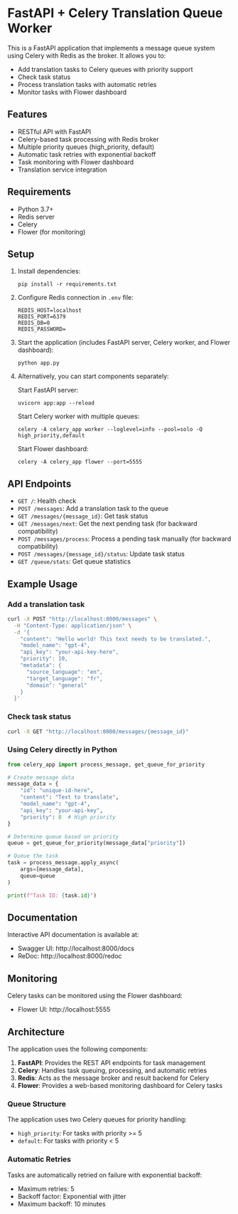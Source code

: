 # FastAPI + Celery Translation Queue Worker

This is a FastAPI application that implements a message queue system using Celery with Redis as the broker. It allows you to:

- Add translation tasks to Celery queues with priority support
- Check task status
- Process translation tasks with automatic retries
- Monitor tasks with Flower dashboard

## Features

- RESTful API with FastAPI
- Celery-based task processing with Redis broker
- Multiple priority queues (high_priority, default)
- Automatic task retries with exponential backoff
- Task monitoring with Flower dashboard
- Translation service integration

## Requirements

- Python 3.7+
- Redis server
- Celery
- Flower (for monitoring)

## Setup

1. Install dependencies:
   ```
   pip install -r requirements.txt
   ```

2. Configure Redis connection in `.env` file:
   ```
   REDIS_HOST=localhost
   REDIS_PORT=6379
   REDIS_DB=0
   REDIS_PASSWORD=
   ```

3. Start the application (includes FastAPI server, Celery worker, and Flower dashboard):
   ```
   python app.py
   ```

4. Alternatively, you can start components separately:
   
   Start FastAPI server:
   ```
   uvicorn app:app --reload
   ```
   
   Start Celery worker with multiple queues:
   ```
   celery -A celery_app worker --loglevel=info --pool=solo -Q high_priority,default
   ```
   
   Start Flower dashboard:
   ```
   celery -A celery_app flower --port=5555
   ```

## API Endpoints

- `GET /`: Health check
- `POST /messages`: Add a translation task to the queue
- `GET /messages/{message_id}`: Get task status
- `GET /messages/next`: Get the next pending task (for backward compatibility)
- `POST /messages/process`: Process a pending task manually (for backward compatibility)
- `POST /messages/{message_id}/status`: Update task status
- `GET /queue/stats`: Get queue statistics

## Example Usage

### Add a translation task

```bash
curl -X POST "http://localhost:8000/messages" \
  -H "Content-Type: application/json" \
  -d '{
    "content": "Hello world! This text needs to be translated.",
    "model_name": "gpt-4",
    "api_key": "your-api-key-here",
    "priority": 10,
    "metadata": {
      "source_language": "en",
      "target_language": "fr",
      "domain": "general"
    }
  }'
```

### Check task status

```bash
curl -X GET "http://localhost:8000/messages/{message_id}"
```

### Using Celery directly in Python

```python
from celery_app import process_message, get_queue_for_priority

# Create message data
message_data = {
    "id": "unique-id-here",
    "content": "Text to translate",
    "model_name": "gpt-4",
    "api_key": "your-api-key",
    "priority": 8  # High priority
}

# Determine queue based on priority
queue = get_queue_for_priority(message_data["priority"])

# Queue the task
task = process_message.apply_async(
    args=[message_data],
    queue=queue
)

print(f"Task ID: {task.id}")
```

## Documentation

Interactive API documentation is available at:
- Swagger UI: http://localhost:8000/docs
- ReDoc: http://localhost:8000/redoc

## Monitoring

Celery tasks can be monitored using the Flower dashboard:
- Flower UI: http://localhost:5555

## Architecture

The application uses the following components:

1. **FastAPI**: Provides the REST API endpoints for task management
2. **Celery**: Handles task queuing, processing, and automatic retries
3. **Redis**: Acts as the message broker and result backend for Celery
4. **Flower**: Provides a web-based monitoring dashboard for Celery tasks

### Queue Structure

The application uses two Celery queues for priority handling:

- `high_priority`: For tasks with priority >= 5
- `default`: For tasks with priority < 5

### Automatic Retries

Tasks are automatically retried on failure with exponential backoff:

- Maximum retries: 5
- Backoff factor: Exponential with jitter
- Maximum backoff: 10 minutes
